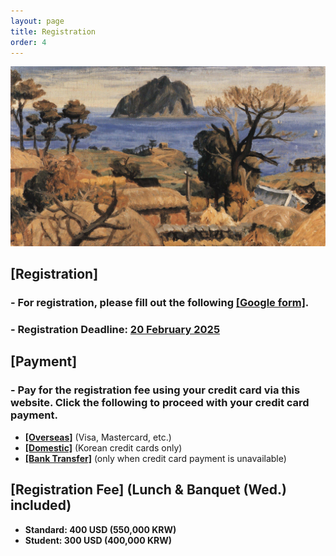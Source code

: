 ```yaml
---
layout: page
title: Registration
order: 4
---
```

![JejuLee](/jeju_lee.jpg)

## [Registration]
### - For registration, please fill out the following <a href = "https://forms.gle/DqpGD6JNUdB6ZdQy7">**[Google form]**</a>.
### - Registration Deadline: <u> 20 February 2025 </u>


## [Payment]
### - Pay for the registration fee using your credit card via this website. Click the following to proceed with your credit card payment.
* <a href = "http://events.kias.re.kr/h/quantumresources.science/?pageNo=5690">**[Overseas]**</a> (Visa, Mastercard, etc.)
* <a href = "http://events.kias.re.kr/h/quantumresources.science/?pageNo=5689">**[Domestic]**</a> (Korean credit cards only)
* <a href = "http://events.kias.re.kr/h/quantumresources.science/?pageNo=5688">**[Bank Transfer]**</a> (only when credit card payment is unavailable)

## [Registration Fee] (Lunch & Banquet (Wed.) included)
* **Standard: 400 USD (550,000 KRW)**
* **Student: 300 USD (400,000 KRW)**
